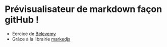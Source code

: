 # Prévisualisateur de markdown façon gitHub ! 

* Eercice de [Belevemy](https://www.youtube.com/watch?v=RA1zlN3roJI&list=PL2kZlR1Jp7zOD2Cv8El_cIvEPog3ubdV7&index=33)
* Grâce à la librairie [markedjs](https://github.com/markedjs/marked)
